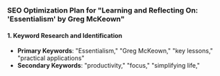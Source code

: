### SEO Optimization Plan for "Learning and Reflecting On: 'Essentialism' by Greg McKeown"

#### 1. **Keyword Research and Identification**
   - **Primary Keywords**: "Essentialism," "Greg McKeown," "key lessons," "practical applications"
   - **Secondary Keywords**: "productivity," "focus," "simplifying life,"